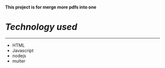 **This project is for merge more pdfs into one**


# *Technology used*
---------------------
- HTML
- Javascript
- nodejs
- multer





